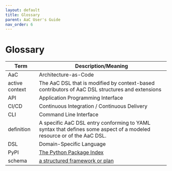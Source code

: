 ```yaml
---
layout: default
title: Glossary
parent: AaC User's Guide
nav_order: 6
---
```


# Glossary

| Term | Description/Meaning |
|------|---------|
| AaC | Architecture-as-Code|
| active context | The AaC DSL that is modified by context-based contributors of AaC DSL structures and extensions |
| API | Application Programming Interface |
| CI/CD | Continuous Integration / Continuous Delivery |
| CLI | Command Line Interface |
| definition | A specific AaC  DSL entry conforming to YAML syntax that defines some aspect of a modeled resource or of the AaC DSL. |
| DSL | Domain-Specific Language |
| PyPI | [The Python Package Index](https://pypi.org/) |
| schema | [a structured framework or plan](https://www.merriam-webster.com/dictionary/schema) |